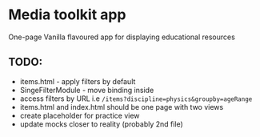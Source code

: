 # Media toolkit app
One-page Vanilla flavoured app for displaying educational resources

## TODO:

* items.html - apply filters by default
* SingeFilterModule - move binding inside
* access filters by URL i.e `/items?discipline=physics&groupby=ageRange`
* items.html and index.html should be one page with two views
* create placeholder for practice view
* update mocks closer to reality (probably 2nd file)

